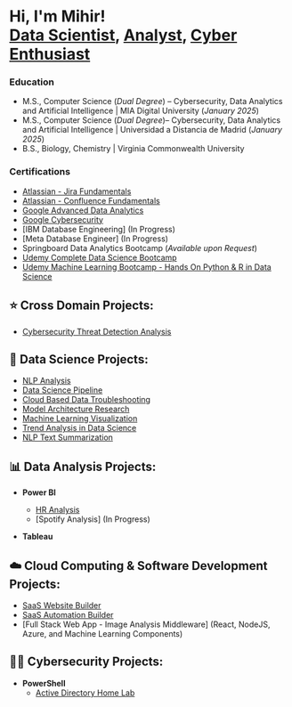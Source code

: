 <h1>Hi, I'm Mihir! <br/><a href="https://github.com/aminmgk">Data Scientist</a>, <a href="https://www.linkedin.com/in/aminmgk/">Analyst</a>, <a href="https://www.linkedin.com/in/aminmgk/">Cyber Enthusiast</a>


### Education
- M.S., Computer Science (*Dual Degree*) – Cybersecurity, Data Analytics and Artificial Intelligence | MIA Digital University (_January 2025_)
- M.S., Computer Science (*Dual Degree*)– Cybersecurity, Data Analytics and Artificial Intelligence | Universidad a Distancia de Madrid (_January 2025_)
- B.S., Biology, Chemistry | Virginia Commonwealth University

### Certifications
  - [Atlassian - Jira Fundamentals](https://university.atlassian.com/student/award/tJCnGi2syRDcoNrbecuy9M1M)
  - [Atlassian - Confluence Fundamentals](https://university.atlassian.com/student/award/zWDQDYKVziWFiorGAknigpHg)
  - [Google Advanced Data Analytics](https://coursera.org/share/e9163c94350c393fb45d463d074d7ee7)
  - [Google Cybersecurity](https://coursera.org/share/9f35915bf223eee5a25bef673e6adafe)
  - [IBM Database Engineering] (In Progress)
  - [Meta Database Engineer] (In Progress)
  - Springboard Data Analytics Bootcamp (_Available upon Request_)
  - [Udemy Complete Data Science Bootcamp](https://www.udemy.com/certificate/UC-9d16b8e8-658b-43bf-94d6-05d400fd95d5/)
  - [Udemy Machine Learning Bootcamp - Hands On Python & R in Data Science](https://www.udemy.com/certificate/UC-6238a1b4-a578-46c4-9867-edb088cb08c0/)


<h2>⭐ Cross Domain Projects:</h2>

  - [Cybersecurity Threat Detection Analysis](https://github.com/aminmgk/Cybersecurity-Threat-Detection-Analysis)


<h2>🤖 Data Science Projects:</h2>

  - [NLP Analysis](https://github.com/aminmgk/NLP-Insights)
  - [Data Science Pipeline](https://github.com/aminmgk/Data-Science-Pipeline)
  - [Cloud Based Data Troubleshooting](https://github.com/aminmgk/Cloud-Based-Data-Troubleshooting)
  - [Model Architecture Research](https://github.com/aminmgk/Model-Architecture-Research)
  - [Machine Learning Visualization](https://github.com/aminmgk/ML-Visualization)
  - [Trend Analysis in Data Science](https://github.com/aminmgk/Trend-Analysis-DS)
  - [NLP Text Summarization](https://github.com/aminmgk/NLP-Text-Summarization)

<h2>📊 Data Analysis Projects:</h2>

- <b>Power BI</b>
  - [HR Analysis](https://github.com/aminmgk/HR_Analytics)
  - [Spotify Analysis] (In Progress)

- <b>Tableau</b>

<h2>☁️ Cloud Computing & Software Development Projects:</h2>

- [SaaS Website Builder](https://github.com/aminmgk/SaaS-Website-Builder)
- [SaaS Automation Builder](https://github.com/aminmgk/SaaS-Automation-Builder)
- [Full Stack Web App - Image Analysis Middleware] (React, NodeJS, Azure, and Machine Learning Components)
  <!-- [Image Analysis Middleware](https://github.com/joshmadakor1/4chan-Image-Analysis-Middleware-C964) <b><i>(Potentially NSFW)</b></i> -->

<h2>👨‍💻 Cybersecurity Projects:</h2>

- <b>PowerShell</b>
  - [Active Directory Home Lab](https://github.com/aminmgk/ActiveDirectoryLab)





<!-- <h2>🛠️ Software Development Projects:</h2>
- <b>PowerShell</b>
  - [JWipe (Disk Wiping Utility)](https://github.com/aminmgk/Jwipe.PowerShell)
  <!-- [Windows EventLog: Failed RDP Logins Source IP to full GeoData Conversion](https://github.com/joshmadakor1/Sentinel-Lab)
  - [Active Directory Bulk User Creation](https://github.com/joshmadakor1/AD_PS)
  - [FIM (File Integrity Monitor)](https://github.com/joshmadakor1/PowerShell-Integrity-FIM) -->
  <!-- - [Package Delivery Application (Datastructures and Algorithms Demo)](https://github.com/joshmadakor1/Package-Delivery-Pathfinding-Algorithm) --!>

